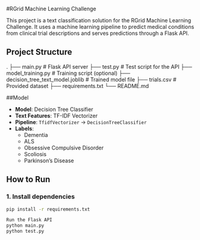 #RGrid Machine Learning Challenge

This project is a text classification solution for the RGrid Machine Learning Challenge. It uses a machine learning pipeline to predict medical conditions from clinical trial descriptions and serves predictions through a Flask API.

## Project Structure
. ├── main.py # Flask API server ├── test.py # Test script for the API ├── model_training.py # Training script (optional) ├── decision_tree_text_model.joblib # Trained model file ├── trials.csv # Provided dataset ├── requirements.txt └── README.md


##Model

- **Model**: Decision Tree Classifier
- **Text Features**: TF-IDF Vectorizer
- **Pipeline**: `TfidfVectorizer` → `DecisionTreeClassifier`
- **Labels**:
  - Dementia
  - ALS
  - Obsessive Compulsive Disorder
  - Scoliosis
  - Parkinson’s Disease

## How to Run

### 1. Install dependencies

```bash
pip install -r requirements.txt

Run the Flask API
python main.py
python test.py
